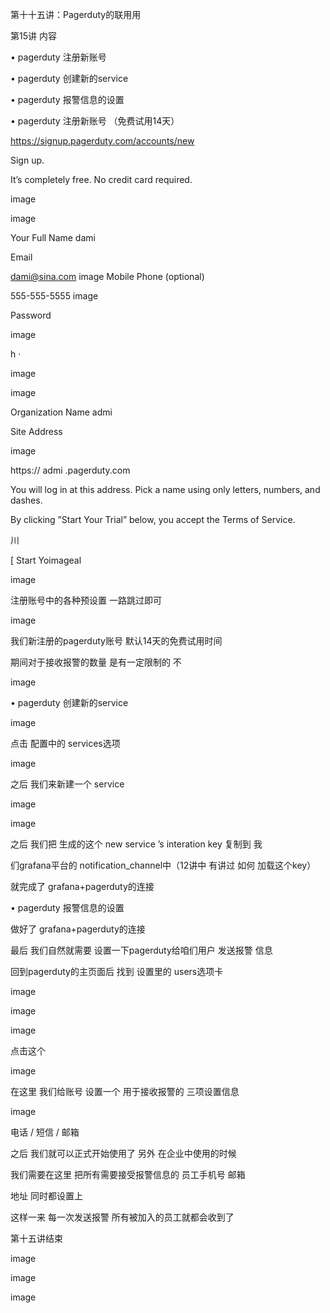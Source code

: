 


第⼗十五讲：Pagerduty的联⽤用


第15讲 内容

• pagerduty 注册新账号

• pagerduty 创建新的service

• pagerduty 报警信息的设置



• pagerduty 注册新账号 （免费试⽤14天）

https://signup.pagerduty.com/accounts/new

Sign up.


It’s completely free. No credit card required.


image

image

Your Full Name dami

Email

dami@sina.com image Mobile Phone (optional)

555-555-5555 image

Password

image

h ·

image

image

Organization Name admi

Site Address


image

https:// admi .pagerduty.com

You will log in at this address. Pick a name using only letters, numbers, and dashes.


By clicking ”Start Your Trial” below, you accept the Terms of Service.


川


[ Start Yoimageal


image


注册账号中的各种预设置 ⼀路跳过即可


image


我们新注册的pagerduty账号 默认14天的免费试⽤时间

期间对于接收报警的数量 是有⼀定限制的 不


image

• pagerduty 创建新的service


image


点击 配置中的 services选项


image


之后 我们来新建⼀个 service


image


image


之后 我们把 ⽣成的这个 new service ’s interation key 复制到 我

们grafana平台的 notification_channel中（12讲中 有讲过 如何 加载这个key）


就完成了 grafana+pagerduty的连接

• pagerduty 报警信息的设置


做好了 grafana+pagerduty的连接

最后 我们⾃然就需要 设置⼀下pagerduty给咱们⽤户 发送报警 信息


回到pagerduty的主页⾯后 找到 设置⾥的 users选项卡


image


image


image

点击这个


image


在这⾥ 我们给账号 设置⼀个 ⽤于接收报警的 三项设置信息


image


电话 / 短信 / 邮箱

之后 我们就可以正式开始使⽤了 另外 在企业中使⽤的时候

我们需要在这⾥ 把所有需要接受报警信息的 员⼯⼿机号 邮箱

地址 同时都设置上


这样⼀来 每⼀次发送报警 所有被加⼊的员⼯就都会收到了

第⼗五讲结束


image



image


image

